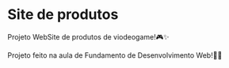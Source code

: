 # Site de produtos
Projeto WebSite de produtos de viodeogame!🎮✨

Projeto feito na aula de Fundamento de Desenvolvimento Web!👩‍💻
```
```


